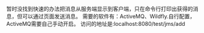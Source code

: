 暂时没找到快速的办法把消息从服务端显示到客户端，只在命令行打印出获得的消息，但可以通过页面发送消息。
需要的软件有：ActiveMQ、Wildfly.自行配置，ActiveMQ需要自己手动开启。
访问的地址是:localhost:8080/test/jms/add
